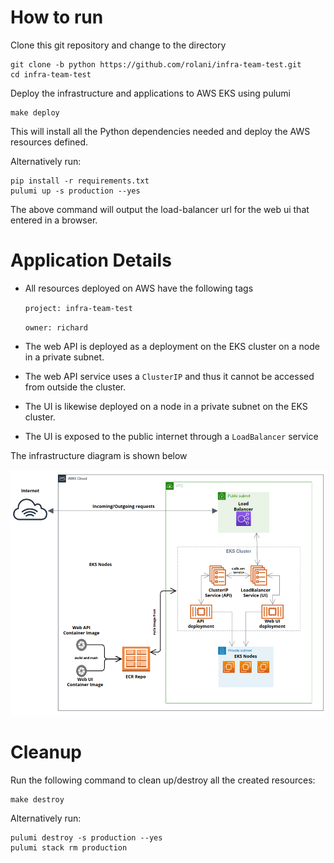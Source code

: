 # How to run

Clone this git repository and change to the directory
```
git clone -b python https://github.com/rolani/infra-team-test.git
cd infra-team-test
```

Deploy the infrastructure and applications to AWS EKS using pulumi
```
make deploy
```
This will install all the Python dependencies needed and deploy the AWS resources defined.

Alternatively run:
```
pip install -r requirements.txt
pulumi up -s production --yes
```
The above command will output the load-balancer url for the web ui that entered in a browser.

# Application Details

- All resources deployed on AWS have the following tags

  `project: infra-team-test`

  `owner: richard`
- The web API is deployed as a deployment on the EKS cluster on a node in a private subnet. 
- The web API service uses a `ClusterIP` and thus it cannot be accessed from outside the cluster.
- The UI is likewise deployed on a node in a private subnet on the EKS cluster.
- The UI is exposed to the public internet through a `LoadBalancer` service

The infrastructure diagram is shown below

 ![architecture diagram](/diagram/intra-team-test.png)

# Cleanup

Run the following command to clean up/destroy all the created resources:
```
make destroy
```
Alternatively run:
```
pulumi destroy -s production --yes
pulumi stack rm production 
```

